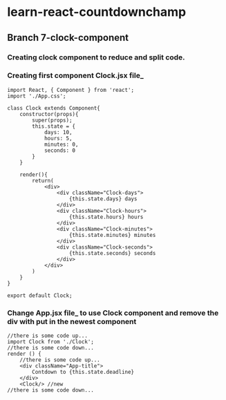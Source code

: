 # learn-react-countdownchamp

## Branch 7-clock-component

### Creating clock component to reduce and split code. 
### Creating first component Clock.jsx file_
```
import React, { Component } from 'react';
import './App.css';

class Clock extends Component{
    constructor(props){
        super(props);
        this.state = {
            days: 10,
            hours: 5,
            minutes: 0,
            seconds: 0        
        }
    }

    render(){
        return(
            <div>
                <div className="Clock-days">
                    {this.state.days} days
                </div>
                <div className="Clock-hours">
                    {this.state.hours} hours
                </div>
                <div className="Clock-minutes">
                    {this.state.minutes} minutes
                </div>
                <div className="Clock-seconds">
                    {this.state.seconds} seconds
                </div>
            </div>
        )
    }
}

export default Clock;
```
### Change App.jsx file_ to use Clock component and remove the div with put in the newest component 
```
//there is some code up...
import Clock from './Clock';
//there is some code down...
render () { 
    //there is some code up...
    <div className="App-title">
        Contdown to {this.state.deadline}
    </div>
    <Clock/> //new
//there is some code down...
```